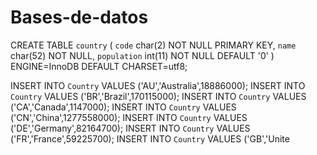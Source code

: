# Bases-de-datos

CREATE TABLE `country` (
  `code` char(2) NOT NULL PRIMARY KEY,
  `name` char(52) NOT NULL,
  `population` int(11) NOT NULL DEFAULT '0'
) ENGINE=InnoDB DEFAULT CHARSET=utf8;

INSERT INTO `Country` VALUES ('AU','Australia',18886000);
INSERT INTO `Country` VALUES ('BR','Brazil',170115000);
INSERT INTO `Country` VALUES ('CA','Canada',1147000);
INSERT INTO `Country` VALUES ('CN','China',1277558000);
INSERT INTO `Country` VALUES ('DE','Germany',82164700);
INSERT INTO `Country` VALUES ('FR','France',59225700);
INSERT INTO `Country` VALUES ('GB','Unite
